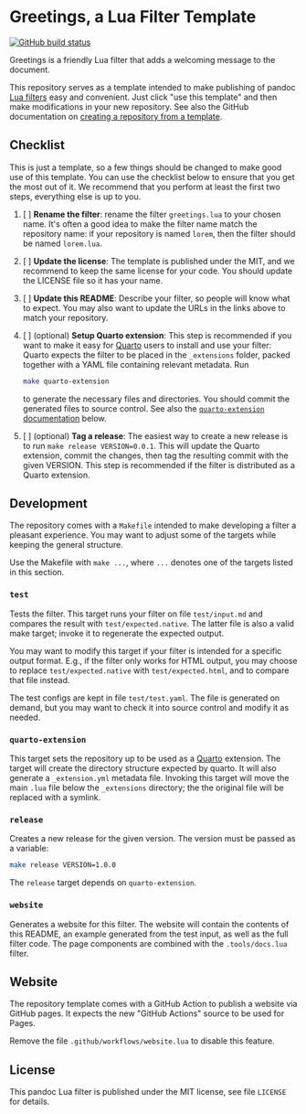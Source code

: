 Greetings, a Lua Filter Template
==================================================================

[![GitHub build status][CI badge]][CI workflow]

Greetings is a friendly Lua filter that adds a welcoming message
to the document.

This repository serves as a template intended to make publishing
of pandoc [Lua filters][] easy and convenient. Just click "use
this template" and then make modifications in your new repository.
See also the GitHub documentation on [creating a repository from a
template][from template].

[Lua filters]: https://pandoc.org/lua-filters.html
[from template]: https://docs.github.com/en/repositories/creating-and-managing-repositories/creating-a-repository-from-a-template
[CI badge]: https://img.shields.io/github/workflow/status/tarleb/lua-filter-template/CI?logo=github
[CI workflow]: https://github.com/tarleb/lua-filter-template/actions/workflows/ci.yaml

Checklist
------------------------------------------------------------------

This is just a template, so a few things should be changed to make
good use of this template. You can use the checklist below to
ensure that you get the most out of it. We recommend that you
perform at least the first two steps, everything else is up to
you.

1. [ ] **Rename the filter**: rename the filter `greetings.lua` to
   your chosen name. It's often a good idea to make the filter
   name match the repository name: if your repository is named
   `lorem`, then the filter should be named `lorem.lua`.

2. [ ] **Update the license**: The template is published under the
   MIT, and we recommend to keep the same license for your code.
   You should update the LICENSE file so it has your name.

3. [ ] **Update this README**: Describe your filter, so people
   will know what to expect. You may also want to update the URLs
   in the links above to match your repository.

4. [ ] (optional) **Setup Quarto extension**: This step is
   recommended if you want to make it easy for [Quarto][] users to
   install and use your filter: Quarto expects the filter to be
   placed in the `_extensions` folder, packed together with a YAML
   file containing relevant metadata. Run

   ``` bash
   make quarto-extension
   ```

   to generate the necessary files and directories. You should
   commit the generated files to source control. See also the
   [`quarto-extension` documentation](quarto-extension) below.

5. [ ] (optional) **Tag a release**: The easiest way to create a
   new release is to run `make release VERSION=0.0.1`. This will
   update the Quarto extension, commit the changes, then tag the
   resulting commit with the given VERSION. This step is
   recommended if the filter is distributed as a Quarto extension.

Development
------------------------------------------------------------------

The repository comes with a `Makefile` intended to make developing
a filter a pleasant experience. You may want to adjust some of the
targets while keeping the general structure.

Use the Makefile with `make ...`, where `...` denotes one of the
targets listed in this section.

### `test`

Tests the filter. This target runs your filter on file
`test/input.md` and compares the result with
`test/expected.native`. The latter file is also a valid make
target; invoke it to regenerate the expected output.

You may want to modify this target if your filter is intended for
a specific output format. E.g., if the filter only works for HTML
output, you may choose to replace `test/expected.native` with
`test/expected.html`, and to compare that file instead.

The test configs are kept in file `test/test.yaml`. The file is
generated on demand, but you may want to check it into source
control and modify it as needed.

### `quarto-extension`

This target sets the repository up to be used as a [Quarto][]
extension. The target will create the directory structure expected
by quarto. It will also generate a `_extension.yml` metadata file.
Invoking this target will move the main `.lua` file below the
`_extensions` directory; the the original file will be replaced
with a symlink.

[Quarto]: https://quarto.org

### `release`

Creates a new release for the given version. The version must be
passed as a variable:

``` bash
make release VERSION=1.0.0
```

The `release` target depends on `quarto-extension`.

### `website`

Generates a website for this filter. The website will contain the
contents of this README, an example generated from the test input,
as well as the full filter code. The page components are combined
with the `.tools/docs.lua` filter.

Website
------------------------------------------------------------------

The repository template comes with a GitHub Action to publish a
website via GitHub pages. It expects the new "GitHub Actions"
source to be used for Pages.

Remove the file `.github/workflows/website.lua` to disable this
feature.

License
------------------------------------------------------------------

This pandoc Lua filter is published under the MIT license, see
file `LICENSE` for details.
